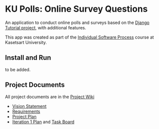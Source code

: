 # KU Polls: Online Survey Questions 

An application to conduct online polls and surveys based
on the [Django Tutorial project](https://docs.djangoproject.com/en/4.1/intro/tutorial01/), with
additional features.

This app was created as part of the [Individual Software Process](
https://cpske.github.io/ISP) course at Kasetsart University.

## Install and Run
to be added.

## Project Documents

All project documents are in the [Project Wiki](https://github.com/thanidacwn/ku-polls/wiki)

* [Vision Statement](https://github.com/thanidacwn/ku-polls/wiki/Vision-Statement)
* [Requirements](https://github.com/thanidacwn/ku-polls/wiki/Requirements)
* [Project Plan](https://github.com/thanidacwn/ku-polls/wiki/Development-plan)
* [Iteration 1 Plan](https://github.com/thanidacwn/ku-polls/wiki/Iteration-1-Plan) and [Task Board](https://github.com/users/thanidacwn/projects/7)
